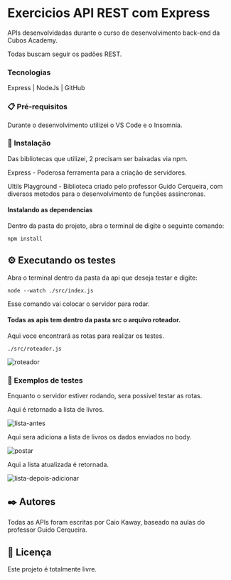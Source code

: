 # Exercicios API REST com Express

APIs desenvolvidadas durante o curso de desenvolvimento back-end da Cubos Academy. 

Todas buscam seguir os padões REST.

### Tecnologias
Express | NodeJs | GitHub

### 📋 Pré-requisitos

Durante o desenvolvimento utilizei o VS Code e o Insomnia.

### 🔧 Instalação

Das bibliotecas que utilizei, 2 precisam ser baixadas via npm.

Express - Poderosa ferramenta para a criação de servidores.

Ultils Playground - Biblioteca criado pelo professor Guido Cerqueira, com diversos metodos para o desenvolvimento de funções assincronas.


#### Instalando as dependencias

Dentro da pasta do projeto, abra o terminal de digite o seguinte comando:
```
npm install 
```

## ⚙️ Executando os testes

Abra o terminal dentro da pasta da api que deseja testar e digite:
```
node --watch ./src/index.js
```
Esse comando vai colocar o servidor para rodar.

#### Todas as apis tem dentro da pasta src o arquivo roteador.


Aqui voce encontrará as rotas para realizar os testes.
```
./src/roteador.js
```
![roteador](https://github.com/CaioKWY/exercicios-servidor-express/assets/118061068/3cee2d29-f16e-42a6-956b-80bbd63bb9a3)



### 🔩 Exemplos de testes

Enquanto o servidor estiver rodando, sera possivel testar as rotas.

Aqui é retornado a lista de livros.

![lista-antes](https://github.com/CaioKWY/exercicios-servidor-express/assets/118061068/43a17212-58a9-4057-9d4b-3e6ff451d864)

Aqui sera adiciona a lista de livros os dados enviados no body.

![postar](https://github.com/CaioKWY/exercicios-servidor-express/assets/118061068/0a637895-05c0-4788-bc1e-7d132a6396fb)

Aqui a lista atualizada é retornada.

![lista-depois-adicionar](https://github.com/CaioKWY/exercicios-servidor-express/assets/118061068/34ea91c3-714f-4696-8651-6c41be7f2850)

## ✒️ Autores
Todas as APIs foram escritas por Caio Kaway, baseado na aulas do professor Guido Cerqueira.

## 📄 Licença

Este projeto é totalmente livre.

